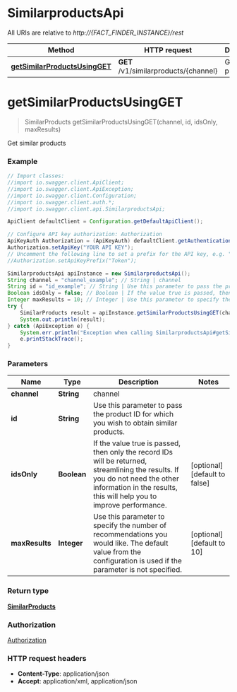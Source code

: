 # SimilarproductsApi

All URIs are relative to *http://{FACT_FINDER_INSTANCE}/rest*

Method | HTTP request | Description
------------- | ------------- | -------------
[**getSimilarProductsUsingGET**](SimilarproductsApi.md#getSimilarProductsUsingGET) | **GET** /v1/similarproducts/{channel} | Get similar products


<a name="getSimilarProductsUsingGET"></a>
# **getSimilarProductsUsingGET**
> SimilarProducts getSimilarProductsUsingGET(channel, id, idsOnly, maxResults)

Get similar products

### Example
```java
// Import classes:
//import io.swagger.client.ApiClient;
//import io.swagger.client.ApiException;
//import io.swagger.client.Configuration;
//import io.swagger.client.auth.*;
//import io.swagger.client.api.SimilarproductsApi;

ApiClient defaultClient = Configuration.getDefaultApiClient();

// Configure API key authorization: Authorization
ApiKeyAuth Authorization = (ApiKeyAuth) defaultClient.getAuthentication("Authorization");
Authorization.setApiKey("YOUR API KEY");
// Uncomment the following line to set a prefix for the API key, e.g. "Token" (defaults to null)
//Authorization.setApiKeyPrefix("Token");

SimilarproductsApi apiInstance = new SimilarproductsApi();
String channel = "channel_example"; // String | channel
String id = "id_example"; // String | Use this parameter to pass the product ID for which you wish to obtain similar products.
Boolean idsOnly = false; // Boolean | If the value true is passed, then only the record IDs will be returned, streamlining the results. If you do not need the other information in the results, this will help you to improve performance.
Integer maxResults = 10; // Integer | Use this parameter to specify the number of recommendations you would like. The default value from the configuration is used if the parameter is not specified.
try {
    SimilarProducts result = apiInstance.getSimilarProductsUsingGET(channel, id, idsOnly, maxResults);
    System.out.println(result);
} catch (ApiException e) {
    System.err.println("Exception when calling SimilarproductsApi#getSimilarProductsUsingGET");
    e.printStackTrace();
}
```

### Parameters

Name | Type | Description  | Notes
------------- | ------------- | ------------- | -------------
 **channel** | **String**| channel |
 **id** | **String**| Use this parameter to pass the product ID for which you wish to obtain similar products. |
 **idsOnly** | **Boolean**| If the value true is passed, then only the record IDs will be returned, streamlining the results. If you do not need the other information in the results, this will help you to improve performance. | [optional] [default to false]
 **maxResults** | **Integer**| Use this parameter to specify the number of recommendations you would like. The default value from the configuration is used if the parameter is not specified. | [optional] [default to 10]

### Return type

[**SimilarProducts**](SimilarProducts.md)

### Authorization

[Authorization](../README.md#Authorization)

### HTTP request headers

 - **Content-Type**: application/json
 - **Accept**: application/xml, application/json

